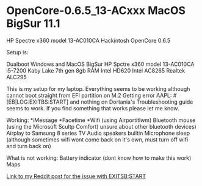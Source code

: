 # OpenCore-0.6.5_13-ACxxx MacOS BigSur 11.1
HP Spectre x360 model 13-AC010CA Hackintosh OpenCore 0.6.5

Setup is:

Dualboot Windows and MacOS BigSur
HP Spctre x360 model 13-AC010CA
i5-7200 Kaby Lake 7th gen
8gb RAM
Intel HD620
Intel AC8265
Realtek ALC295

This is my setup for my laptop. Everything seems to be working although cannot boot straight from EFI partition on M.2 Getting error AAPL: #[EB|LOG:EXITBS:START] and nothing on Dortania's Troubleshooting guide seems to work. If you find something that works please let me know.

Working:
*iMessage
*Facetime
*Wifi (using Airportitlwm)
Bluetooth mouse (using the Microsoft Scultp Comfort) unsure about other bluetooth devices)
Airplay to Samsung 8 series TV
Audio speakers builtin
Microphone
sleep (although sometimes wifi wont come back on it's own, must turn off wifi and turn back on)

What is not working:
Battery indicator (dont know how to make this work)
Maps



[Link to my Reddit post for the issue with EXITSB:START](https://www.reddit.com/r/hackintosh/comments/kvrnha/laptop_hp_spectre_x360_model_13acxxx_stuck_at/)
